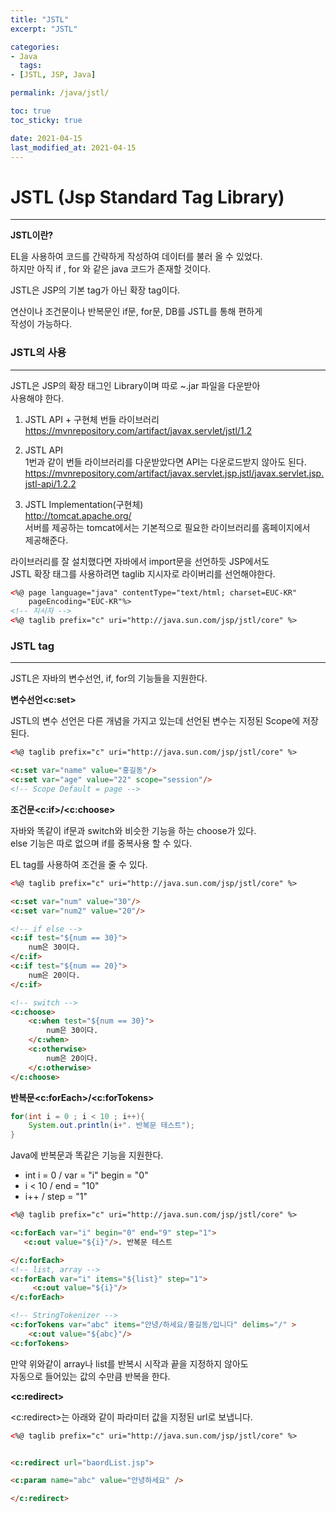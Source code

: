 ```yaml
---
title: "JSTL"
excerpt: "JSTL"

categories:
- Java
  tags:
- [JSTL, JSP, Java]

permalink: /java/jstl/

toc: true
toc_sticky: true

date: 2021-04-15
last_modified_at: 2021-04-15
---
```


# JSTL (Jsp Standard Tag Library)
---
**JSTL이란?**  

EL을 사용하여 코드를 간략하게 작성하여 데이터를 불러 올 수 있었다.  
하지만 아직 if , for 와 같은 java 코드가 존재할 것이다.  

JSTL은 JSP의 기본 tag가 아닌 확장 tag이다.  

연산이나 조건문이나 반복문인 if문, for문, DB를 JSTL를 통해 편하게  
작성이 가능하다.

### JSTL의 사용
---
JSTL은 JSP의 확장 태그인 Library이며 따로 ~.jar 파일을 다운받아  
사용해야 한다.

1. JSTL API + 구현체 번들 라이브러리
https://mvnrepository.com/artifact/javax.servlet/jstl/1.2

 2. JSTL API  
1번과 같이 번들 라이브러리를 다운받았다면 API는 다운로드받지 않아도 된다.  
https://mvnrepository.com/artifact/javax.servlet.jsp.jstl/javax.servlet.jsp.jstl-api/1.2.2
3. JSTL Implementation(구현체)  
http://tomcat.apache.org/  
서버를 제공하는 tomcat에서는 기본적으로 필요한 라이브러리를 홈페이지에서  
제공해준다. 

라이브러리를 잘 설치했다면 자바에서 import문을 선언하듯 JSP에서도  
JSTL 확장 태그를 사용하려면 taglib 지시자로 라이버리를 선언해야한다.
```html
<%@ page language="java" contentType="text/html; charset=EUC-KR"
    pageEncoding="EUC-KR"%>
<!-- 지시자 -->
<%@ taglib prefix="c" uri="http://java.sun.com/jsp/jstl/core" %>

```

### JSTL tag
---
JSTL은 자바의 변수선언, if, for의 기능들을 지원한다.


**변수선언\<c:set>**  

JSTL의 변수 선언은 다른 개념을 가지고 있는데 선언된 변수는 지정된 Scope에 저장된다.  

```html
<%@ taglib prefix="c" uri="http://java.sun.com/jsp/jstl/core" %>

<c:set var="name" value="홍길동"/>
<c:set var="age" value="22" scope="session"/>
<!-- Scope Default = page -->
```

**조건문\<c:if>/\<c:choose>**

자바와 똑같이 if문과 switch와 비슷한 기능을 하는 choose가 있다.  
else 기능은 따로 없으며 if를 중복사용 할 수 있다.   

EL tag를 사용하여 조건을 줄 수 있다. 

```html
<%@ taglib prefix="c" uri="http://java.sun.com/jsp/jstl/core" %>

<c:set var="num" value="30"/>
<c:set var="num2" value="20"/>

<!-- if else -->
<c:if test="${num == 30}">
    num은 30이다.
</c:if>
<c:if test="${num == 20}">
    num은 20이다.
</c:if>

<!-- switch -->
<c:choose>
    <c:when test="${num == 30}">
        num은 30이다.
    </c:when>
    <c:otherwise>
        num은 20이다.
    </c:otherwise>
</c:choose>
```

**반복문\<c:forEach>/\<c:forTokens>**

```java
for(int i = 0 ; i < 10 ; i++){
    System.out.println(i+". 반복문 테스트");
}
```
Java에 반복문과 똑같은 기능을 지원한다.
- int i = 0 / var = "i" begin = "0"
- i < 10 / end = "10"
- i++ / step = "1"

```html
<%@ taglib prefix="c" uri="http://java.sun.com/jsp/jstl/core" %>

<c:forEach var="i" begin="0" end="9" step="1">
   <c:out value="${i}"/>. 반복문 테스트 

</c:forEach>
<!-- list, array -->
<c:forEach var="i" items="${list}" step="1">
     <c:out value="${i}"/>
</c:forEach>

<!-- StringTokenizer -->
<c:forTokens var="abc" items="안녕/하세요/홍길동/입니다" delims="/" >
    <c:out value="${abc}"/>
<c:forTokens>
```
만약 위와같이 array나 list를 반복시 시작과 끝을 지정하지 않아도  
자동으로 들어있는 값의 수만큼 반복을 한다.

**\<c:redirect>**  


<c:redirect>는 아래와 같이 파라미터 값을 지정된 url로 보냅니다.
```html
<%@ taglib prefix="c" uri="http://java.sun.com/jsp/jstl/core" %>


<c:redirect url="baordList.jsp">

<c:param name="abc" value="안녕하세요" />

</c:redirect>
```

